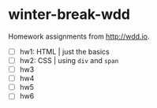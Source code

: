 # winter-break-wdd
Homework assignments from http://wdd.io.

- [ ] hw1: HTML | just the basics
- [ ] hw2: CSS | using `div` and `span`
- [ ] hw3
- [ ] hw4
- [ ] hw5
- [ ] hw6
